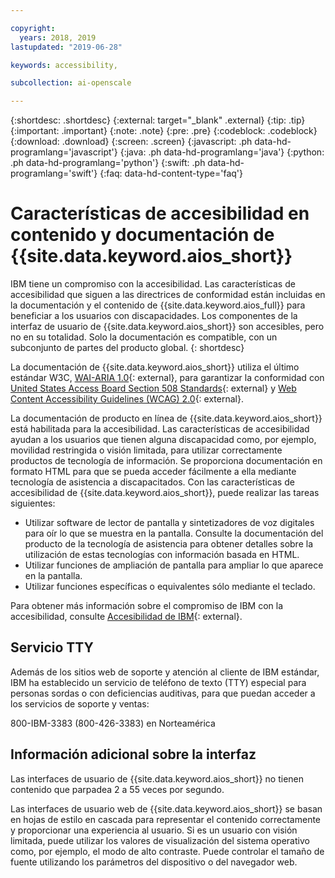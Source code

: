 ```yaml
---

copyright:
  years: 2018, 2019
lastupdated: "2019-06-28"

keywords: accessibility, 

subcollection: ai-openscale

---
```


{:shortdesc: .shortdesc}
{:external: target="_blank" .external}
{:tip: .tip}
{:important: .important}
{:note: .note}
{:pre: .pre}
{:codeblock: .codeblock}
{:download: .download}
{:screen: .screen}
{:javascript: .ph data-hd-programlang='javascript'}
{:java: .ph data-hd-programlang='java'}
{:python: .ph data-hd-programlang='python'}
{:swift: .ph data-hd-programlang='swift'}
{:faq: data-hd-content-type='faq'}

# Características de accesibilidad en contenido y documentación de {{site.data.keyword.aios_short}}

IBM tiene un compromiso con la accesibilidad. Las características de accesibilidad que siguen a las directrices de conformidad están incluidas en la documentación y el contenido de {{site.data.keyword.aios_full}} para beneficiar a los usuarios con discapacidades. Los componentes de la interfaz de usuario de {{site.data.keyword.aios_short}} son accesibles, pero no en su totalidad. Solo la documentación es compatible, con un subconjunto de partes del producto global.
{: shortdesc}

La documentación de {{site.data.keyword.aios_short}} utiliza el último estándar W3C, [WAI-ARIA 1.0](https://www.w3.org/TR/wai-aria/){: external}, para garantizar la conformidad con [United States Access Board Section 508 Standards](https://www.access-board.gov/guidelines-and-standards/communications-and-it/about-the-section-508-standards/section-508-standards/){: external} y [Web Content Accessibility Guidelines (WCAG) 2.0](https://www.w3.org/TR/WCAG20/){: external}.

La documentación de producto en línea de {{site.data.keyword.aios_short}} está habilitada para la accesibilidad. Las características de
accesibilidad ayudan a los usuarios que tienen alguna discapacidad como, por ejemplo, movilidad restringida o visión limitada, para utilizar correctamente
productos de tecnología de información. Se proporciona documentación en formato HTML para que se pueda acceder fácilmente a ella mediante tecnología de
asistencia a discapacitados.
Con las características de accesibilidad de {{site.data.keyword.aios_short}}, puede realizar las tareas siguientes:

- Utilizar software de lector de pantalla y sintetizadores de voz digitales para oír lo que se muestra en la pantalla. Consulte la documentación del
producto de la tecnología de asistencia para obtener detalles sobre la utilización de estas tecnologías con información basada en HTML.
- Utilizar funciones de ampliación de pantalla para ampliar lo que aparece en la pantalla.
- Utilizar funciones específicas o equivalentes sólo mediante el teclado.

Para obtener más información sobre el compromiso de IBM con la accesibilidad, consulte [Accesibilidad de
IBM](http://www.ibm.com/able){: external}.

## Servicio TTY

Además de los sitios web de soporte y atención al cliente de IBM estándar, IBM ha establecido un servicio de teléfono de texto (TTY) especial para
personas sordas o con deficiencias auditivas, para que puedan acceder a los servicios de soporte y ventas:

800-IBM-3383 (800-426-3383) en Norteamérica

## Información adicional sobre la interfaz

Las interfaces de usuario de {{site.data.keyword.aios_short}} no tienen contenido que parpadea 2 a 55 veces por segundo.

Las interfaces de usuario web de {{site.data.keyword.aios_short}} se basan en hojas de estilo en cascada para representar el contenido
correctamente y proporcionar una experiencia al usuario. Si es un usuario con visión limitada, puede utilizar los valores de visualización del sistema
operativo como, por ejemplo, el modo de alto contraste. Puede controlar el tamaño de fuente utilizando los parámetros del dispositivo o del navegador web.

